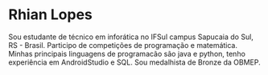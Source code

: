 # Rhian Lopes
Sou estudante de técnico em inforática no IFSul campus Sapucaia do Sul, RS - Brasil. Participo de competições de programação e matemática. Minhas principais linguagens de programacão são java e python, tenho experiência em AndroidStudio e SQL. Sou medalhista de Bronze da OBMEP.
